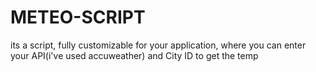 # METEO-SCRIPT
  its a script, fully customizable for your application, where you can enter your API(i've used accuweather) and City ID to get the temp
